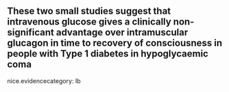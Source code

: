 These two small studies suggest that intravenous glucose gives a clinically non-significant advantage over intramuscular glucagon in time to recovery of consciousness in people with Type 1 diabetes in hypoglycaemic coma
---
 nice.evidencecategory: Ib

